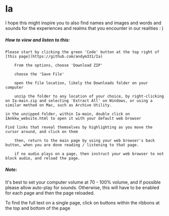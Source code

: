 # Ia
I hope this might inspire you to also find names and images and words and sounds for the experiences and realms that you encounter in our realities : )

##### How to view and listen to this:

	Please start by clicking the green 'Code' button at the top right of [this page](https://github.com/andym331/Ia)
	
		From the options, choose 'Download ZIP'
		
		choose the 'Save File'
		
		open the file location, likely the Downloads folder on your computer
		
		unzip the folder to any location of your choice, by right-clicking on Ia-main.zip and selecting 'Extract All' on Windows, or using a similar method on Mac, such as Archive Utility.
		
	in the unzipped folder, within Ia-main, double click on IAnkkw_website.html to open it with your default web browser
	
	Find links that reveal themselves by highlighting as you move the cursor around, and click on them 
	
		then, return to the main page by using your web browser's back button, when you are done reading / listening to that page. 
		
		if no audio plays on a page, then instruct your web browser to not block audio, and reload the page. 
		
##### Note:	

It's best to set your computer volume at 70 - 100% volume, and if possible please allow auto-play for sounds. Otherwise, this will have to be enabled for each page and then the page reloaded.

To find the full text on a single page, click on buttons within the ribbons at the top and bottom of the page 

